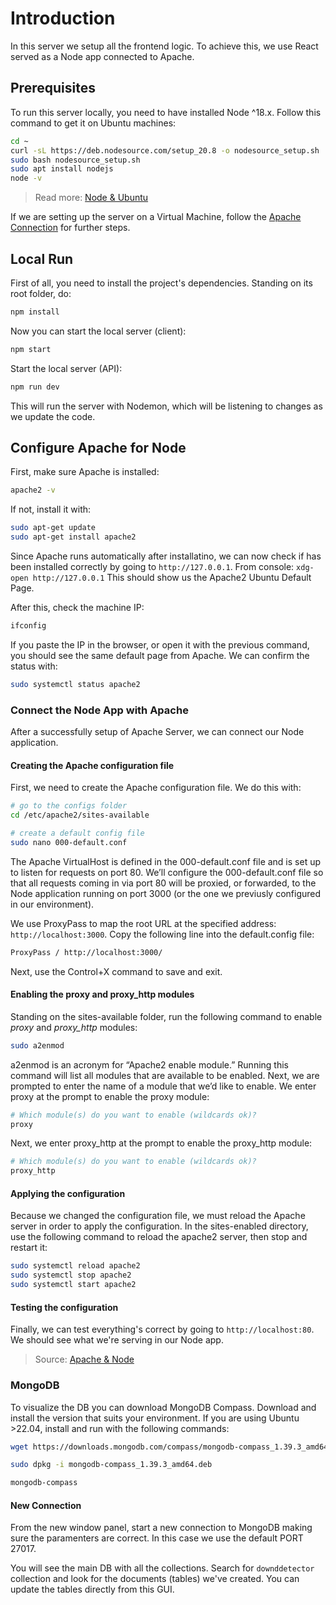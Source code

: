# Introduction

In this server we setup all the frontend logic. To achieve this, we use React served as a Node app connected to Apache.

## Prerequisites

To run this server locally, you need to have installed Node ^18.x. Follow this command to get it on Ubuntu machines:

```bash
cd ~
curl -sL https://deb.nodesource.com/setup_20.8 -o nodesource_setup.sh
sudo bash nodesource_setup.sh
sudo apt install nodejs
node -v
```

> Read more: [Node & Ubuntu](https://www.digitalocean.com/community/tutorials/how-to-install-node-js-on-ubuntu-22-04)

If we are setting up the server on a Virtual Machine, follow the [Apache Connection](#configure-apache-for-node) for further steps.

## Local Run

First of all, you need to install the project's dependencies. Standing on its root folder, do:

```bash
npm install
```

Now you can start the local server (client):

```bash
npm start
```

Start the local server (API):

```bash
npm run dev
```

This will run the server with Nodemon, which will be listening to changes as we update the code.

## Configure Apache for Node

First, make sure Apache is installed:

```bash
apache2 -v
```

If not, install it with:

```bash
sudo apt-get update
sudo apt-get install apache2
```

Since Apache runs automatically after installatino, we can now check if has been installed correctly by going to `http://127.0.0.1`. From console: `xdg-open http://127.0.0.1`
This should show us the Apache2 Ubuntu Default Page.

After this, check the machine IP:

```bash
ifconfig
```

If you paste the IP in the browser, or open it with the previous command, you should see the same default page from Apache.
We can confirm the status with:

```bash
sudo systemctl status apache2
```

### Connect the Node App with Apache

After a successfully setup of Apache Server, we can connect our Node application.

#### Creating the Apache configuration file

First, we need to create the Apache configuration file. We do this with:

```bash
# go to the configs folder
cd /etc/apache2/sites-available

# create a default config file
sudo nano 000-default.conf
```

The Apache VirtualHost is defined in the 000-default.conf file and is set up to listen for requests on port 80.
We’ll configure the 000-default.conf file so that all requests coming in via port 80 will be proxied, or forwarded, to the Node application running on port 3000 (or the one we previusly configured in our environment).

We use ProxyPass to map the root URL at the specified address: `http://localhost:3000`.
Copy the following line into the default.config file:

```bash
ProxyPass / http://localhost:3000/
```

Next, use the Control+X command to save and exit.

#### Enabling the proxy and proxy_http modules

Standing on the sites-available folder, run the following command to enable *proxy* and *proxy_http* modules:

```bash
sudo a2enmod
```

a2enmod is an acronym for “Apache2 enable module.” Running this command will list all modules that are available to be enabled.
Next, we are prompted to enter the name of a module that we’d like to enable.
We enter proxy at the prompt to enable the proxy module:

```bash
# Which module(s) do you want to enable (wildcards ok)?
proxy
```

Next, we enter proxy_http at the prompt to enable the proxy_http module:

```bash
# Which module(s) do you want to enable (wildcards ok)?
proxy_http
```

#### Applying the configuration

Because we changed the configuration file, we must reload the Apache server in order to apply the configuration.
In the sites-enabled directory, use the following command to reload the apache2 server, then stop and restart it:

```bash
sudo systemctl reload apache2
sudo systemctl stop apache2
sudo systemctl start apache2
```

#### Testing the configuration

Finally, we can test everything's correct by going to `http://localhost:80`. We should see what we're serving in our Node app.

> Source: [Apache & Node](https://blog.logrocket.com/configuring-apache-node-js/)

### MongoDB

To visualize the DB you can download MongoDB Compass. Download and install the version that suits your environment.
If you are using Ubuntu >22.04, install and run with the following commands:

```bash
wget https://downloads.mongodb.com/compass/mongodb-compass_1.39.3_amd64.deb

sudo dpkg -i mongodb-compass_1.39.3_amd64.deb

mongodb-compass
```

#### New Connection

From the new window panel, start a new connection to MongoDB making sure the paramenters are correct. In this case we use the default PORT 27017.

You will see the main DB with all the collections. Search for `downddetector` collection and look for the documents (tables) we've created. You can update the tables directly from this GUI.
